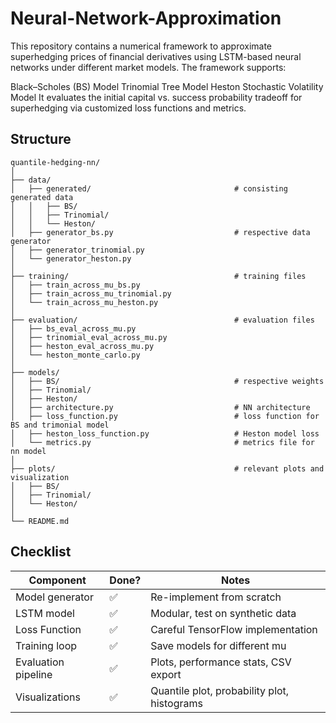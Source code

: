 # Neural-Network-Approximation

This repository contains a numerical framework to approximate superhedging prices of financial derivatives using LSTM-based neural networks under different market models. The framework supports:

Black–Scholes (BS) Model
Trinomial Tree Model
Heston Stochastic Volatility Model
It evaluates the initial capital vs. success probability tradeoff for superhedging via customized loss functions and metrics.

## Structure
```
quantile-hedging-nn/
│
├── data/
│   ├── generated/                                # consisting generated data
│   │   ├── BS/
│   │   ├── Trinomial/                          
│   │   └── Heston/                             
│   ├── generator_bs.py                           # respective data generator         
│   ├── generator_trinomial.py
│   └── generator_heston.py
│
├── training/                                     # training files
│   ├── train_across_mu_bs.py
│   ├── train_across_mu_trinomial.py
│   └── train_across_mu_heston.py
│
├── evaluation/                                   # evaluation files
│   ├── bs_eval_across_mu.py
│   ├── trinomial_eval_across_mu.py
│   ├── heston_eval_across_mu.py
│   └── heston_monte_carlo.py
│
├── models/                                        
│   ├── BS/                                       # respective weights
│   ├── Trinomial/
│   ├── Heston/
│   ├── architecture.py                           # NN architecture
│   ├── loss_function.py                          # loss function for BS and trimonial model
│   ├── heston_loss_function.py                   # Heston model loss
│   └── metrics.py                                # metrics file for nn model
│
├── plots/                                        # relevant plots and visualization
│   ├── BS/
│   ├── Trinomial/
│   └── Heston/
│
└── README.md

```

## Checklist
| Component              | Done? | Notes                                               |
| ---------------------- | ----- | --------------------------------------------------- |
| Model generator        | ✅     | Re-implement from scratch                           |
| LSTM model             | ✅     | Modular, test on synthetic data                     |
| Loss Function          | ✅     | Careful TensorFlow implementation                   |
| Training loop          | ✅     | Save models for different mu                        |
| Evaluation pipeline    | ✅     | Plots, performance stats, CSV export                |
| Visualizations         | ✅     | Quantile plot, probability plot, histograms         |
